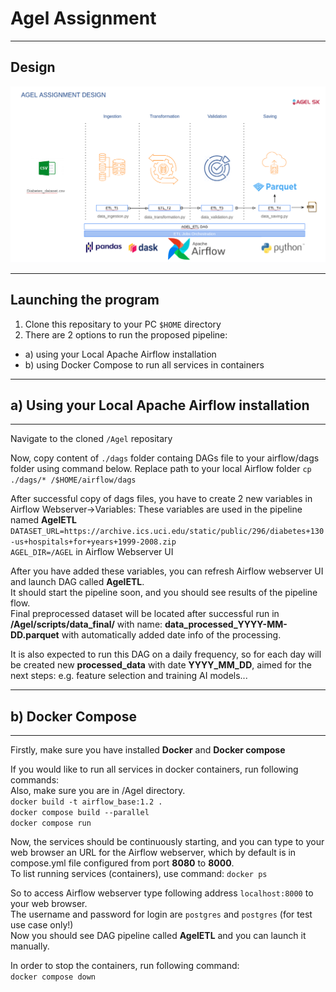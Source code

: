 # Agel Assignment 

*********************************************
## Design
![](/agel_design.png)


*********************************************
## Launching the program
1. Clone this repositary to your PC ``$HOME`` directory
2. There are 2 options to run the proposed pipeline:
- a) using your Local Apache Airflow installation
- b) using Docker Compose to run all services in containers

*********************************************
## a) Using your Local Apache Airflow installation
*********************************************
Navigate to the cloned `/Agel` repositary

Now, copy content of `./dags` folder containg DAGs file to your airflow/dags folder using command below.
Replace path to your local Airflow folder
``cp ./dags/* /$HOME/airflow/dags``

After successful copy of dags files, you have to create 2 new variables in Airflow Webserver->Variables:
These variables are used in the pipeline named **AgelETL**  
``DATASET_URL=https://archive.ics.uci.edu/static/public/296/diabetes+130-us+hospitals+for+years+1999-2008.zip``  
 ``AGEL_DIR=/AGEL`` in Airflow Webserver UI


After you have added these variables, you can refresh Airflow webserver UI and launch DAG called **AgelETL**.  
It should start the pipeline soon, and you should see results of the pipeline flow.   
Final preprocessed dataset will be located after successful run in **/Agel/scripts/data_final/** with name:
**data_processed_YYYY-MM-DD.parquet** with automatically added date info of the processing.

It is also expected to run this DAG on a daily frequency, so for each day will be created new **processed_data** with date **YYYY_MM_DD**, aimed for the next steps: e.g. feature selection and training AI models...




*********************************************
## b) Docker Compose
********************************************
Firstly, make sure you have installed **Docker**  and **Docker compose**

If you would like to run all services in docker containers, run following commands:  
Also, make sure you are in /Agel directory.  
``docker build -t airflow_base:1.2 .``  
``docker compose build --parallel``   
``docker compose run``  

Now, the services should be continuously starting, and you can type to your web browser an URL for the Airflow webserver,
which by default is in compose.yml file configured from port **8080** to **8000**.  
To list running services (containers), use command:
``docker ps ``  


So to access Airflow webserver type following address ``localhost:8000`` to your web browser.  
The username and password for login are `postgres` and `postgres` (for test use case only!)  
Now you should see DAG pipeline called **AgelETL** and you can launch it manually.

In order to stop the containers, run following command:  
``docker compose down``

